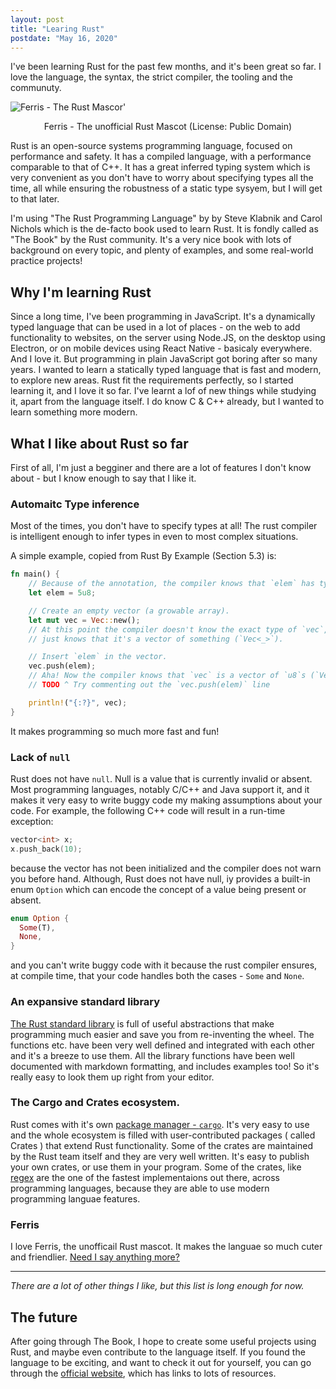 ```yaml
---
layout: post
title: "Learing Rust"
postdate: "May 16, 2020"
---
```


I've been learning Rust for the past few months, and it's been great so far.
I love the language, the syntax, the strict compiler, the tooling and the
communuty.

![Ferris - The Rust Mascor']({{site.url}}/img/ferris.png)

<center>
Ferris - The unofficial Rust Mascot
(License: Public Domain)
</center>

Rust is an open-source systems programming language, focused on performance and
safety. It has a compiled language, with a performance comparable to that of C++.
It has a great inferred typing system which is very convenient as you don't have
to worry about specifying types all the time, all while ensuring the robustness
of a static type sysyem, but I will get to that later.

I'm using "The Rust Programming Language" by by Steve Klabnik and Carol Nichols
which is the de-facto book used to learn Rust. It is fondly called as "The Book"
by the Rust community. It's a very nice book with lots of background on every
topic, and plenty of examples, and some real-world practice projects!

## Why I'm learning Rust

Since a long time, I've been programming in JavaScript. It's a dynamically typed
language that can be used in a lot of places - on the web to add functionality
to websites, on the server using Node.JS, on the desktop using Electron, or on
mobile devices using React Native - basicaly everywhere. And I love it. But
programming in plain JavaScript got boring after so many years. I wanted to
learn a statically typed language that is fast and modern, to explore new areas.
Rust fit the requirements perfectly, so I started learning it, and I love it so
far. I've learnt a lof of new things while studying it, apart from the language
itself. I do know C & C++ already, but I wanted to learn something more modern.

## What I like about Rust so far

First of all, I'm just a begginer and there are a lot of features I don't know
about - but I know enough to say that I like it.

### Automaitc Type inference

Most of the times, you don't have to specify types at all! The rust compiler is
intelligent enough to infer types in even to most complex situations.

A simple example, copied from Rust By Example (Section 5.3) is:

```rust
fn main() {
    // Because of the annotation, the compiler knows that `elem` has type u8.
    let elem = 5u8;

    // Create an empty vector (a growable array).
    let mut vec = Vec::new();
    // At this point the compiler doesn't know the exact type of `vec`, it
    // just knows that it's a vector of something (`Vec<_>`).

    // Insert `elem` in the vector.
    vec.push(elem);
    // Aha! Now the compiler knows that `vec` is a vector of `u8`s (`Vec<u8>`)
    // TODO ^ Try commenting out the `vec.push(elem)` line

    println!("{:?}", vec);
}
```

It makes programming so much more fast and fun!

### Lack of `null`

Rust does not have `null`. Null is a value that is currently invalid or absent.
Most programming languages, notably C/C++ and Java support it, and it makes it
very easy to write buggy code my making assumptions about your code. For
example, the following C++ code will result in a run-time exception:

```c++
vector<int> x;
x.push_back(10);
```

because the vector has not been initialized and the compiler does not warn you
before hand. Although, Rust does not have null, iy provides a built-in enum
`Option` which can encode the concept of a value being present or absent.

```rust
enum Option {
  Some(T),
  None,
}
```

and you can't write buggy code with it because the rust compiler ensures, at
compile time, that your code handles both the cases - `Some` and `None`.

### An expansive standard library

[The Rust standard library](https://doc.rust-lang.org/std/)
is full of useful abstractions that make programming
much easier and save you from re-inventing the wheel. The functions etc. have
been very well defined and integrated with each other and it's a breeze to
use them. All the library functions have been well documented with markdown
formatting, and includes examples too! So it's really easy to look them up
right from your editor.

### The Cargo and Crates ecosystem.

Rust comes with it's own
[package manager - `cargo`](https://doc.rust-lang.org/cargo/).
It's very easy to use and the whole ecosystem is filled with user-contributed
packages ( called Crates ) that extend Rust functionality. Some of the crates
are maintained by the Rust team itself and they are very well written. It's
easy to publish your own crates, or use them in your program. Some of the
crates, like [regex](https://github.com/rust-lang/regex) are the one of the
fastest implementaions out there, across programming languages, because they are
able to use modern programming languae features.

### Ferris

I love Ferris, the unofficail Rust mascot. It makes the languae so much cuter
and friendlier. [Need I say anything more?](https://rustacean.net/)

---

_There are a lot of other things I like, but this list is long enough for now._

## The future

After going through The Book, I hope to create some useful projects using Rust,
and maybe even contribute to the language itself. If you found the language to
be exciting, and want to check it out for yourself, you can go through the
[official website](https://www.rust-lang.org/), which has links to lots of
resources.
